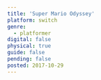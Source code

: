 ```yaml
---
title: 'Super Mario Odyssey'
platform: switch
genre:
  - platformer
digital: false
physical: true
guide: false
pending: false
posted: 2017-10-29
---
```

